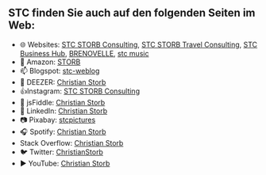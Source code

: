 ## STC finden Sie auch auf den folgenden Seiten im Web:

- 🌐 Websites: [STC STORB Consulting](https://storbconsulting.kesug.com/), [STC STORB Travel Consulting](https://storbtravel.wordpress.com/), [STC Business Hub](https://storbconsulting.kesug.com/), [BRENOVELLE](https://hub.4lima.de/), [stc music](https://sites.google.com/view/stc-music/home)
- 🛒 Amazon: [STORB](https://www.amazon.de/sp?ie=UTF8&seller=A3RBQE296XWBLJ)
- 📫 Blogspot: [stc-weblog](https://stc-weblog.blogspot.com/)
- 🎵 DEEZER: [Christian Storb](https://www.deezer.com/de/artist/11667829)
- 👍Instagram: [STC STORB Consulting](https://www.instagram.com/storbconsulting)
- 🎻 jsFiddle: [Christian Storb](https://jsfiddle.net/u/chstorb/fiddles/)
- 💼 LinkedIn: [Christian Storb](https://www.linkedin.com/in/christian-storb-326249aa)
- 📷 Pixabay: [stcpictures](https://pixabay.com/users/stcpictures-11034844/)
- 🎧 Spotify: [Christian Storb](https://open.spotify.com/intl-de/artist/2hnGbPtHIj3L3xWY6g41l3)
- Stack Overflow: [Christian Storb](https://stackoverflow.com/users/4441032/christian-storb)
- 🐦 Twitter: [ChristianStorb](https://twitter.com/ChristianStorb)
- ▶️ YouTube: [Christian Storb](https://www.youtube.com/@christianstorb)

